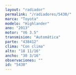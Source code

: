 ```yaml
---
layout: "radiador"
permalink: "/radiadores/5430/"
marca: "Toyota"
modelo: "Highlander"
ano: "2013"
motor: "V6 3.5"
transmision: "Automática"
parte: "438412"
clima: "Con clima"
alto: "18 11/16"
ancho: "30 3/16"
observaciones: ""
id: "5430"
---
```


